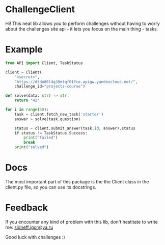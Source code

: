 # ChallengeClient
Hi! This neat lib allows you to perform challenges without having to worry
about the challenges site api - it lets you focus on the main thing - tasks.

# Example
```python
from API import Client, TaskStatus

client = Client(
    "<secret>",
    "https://d5du86l4q39mtqf01fce.apigw.yandexcloud.net/",
    challenge_id="projects-course")

def solve(data: str) -> str:
    return "42"

for i in range(50):
    task = client.fetch_new_task('starter')
    answer = solve(task.question)

    status = client.submit_answer(task.id, answer).status
    if status != TaskStatus.Success:
        print("failed")
        break
    print("solved")
```

# Docs
The most important part of this package is the the Client class in the client.py file,
so you can use its docstrings.

# Feedback
If you encounter any kind of problem with this lib,
don't hestitate to write me: sidneff.igor@ya.ru

Good luck with challenges :)
